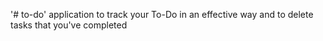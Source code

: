 '# to-do' 
application to track your To-Do in an effective way and to delete tasks that you've completed 
